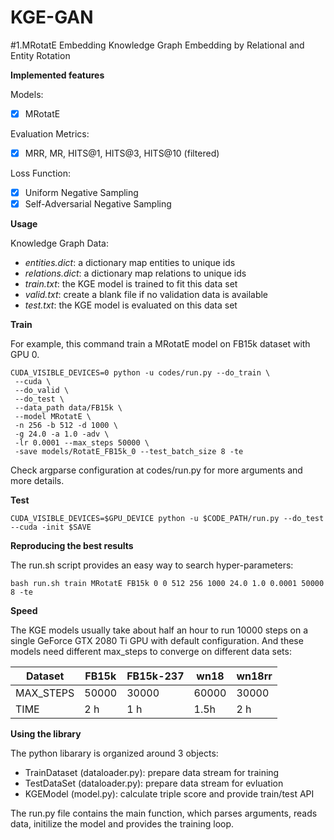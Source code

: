 # KGE-GAN
#1.MRotatE Embedding
Knowledge Graph Embedding by Relational and Entity Rotation

**Implemented features**

Models:
 - [x] MRotatE

Evaluation Metrics:

 - [x] MRR, MR, HITS@1, HITS@3, HITS@10 (filtered)

Loss Function:

 - [x] Uniform Negative Sampling
 - [x] Self-Adversarial Negative Sampling

**Usage**

Knowledge Graph Data:
 - *entities.dict*: a dictionary map entities to unique ids
 - *relations.dict*: a dictionary map relations to unique ids
 - *train.txt*: the KGE model is trained to fit this data set
 - *valid.txt*: create a blank file if no validation data is available
 - *test.txt*: the KGE model is evaluated on this data set

**Train**

For example, this command train a MRotatE model on FB15k dataset with GPU 0.
```
CUDA_VISIBLE_DEVICES=0 python -u codes/run.py --do_train \
 --cuda \
 --do_valid \
 --do_test \
 --data_path data/FB15k \
 --model MRotatE \
 -n 256 -b 512 -d 1000 \
 -g 24.0 -a 1.0 -adv \
 -lr 0.0001 --max_steps 50000 \
 -save models/RotatE_FB15k_0 --test_batch_size 8 -te
```
   Check argparse configuration at codes/run.py for more arguments and more details.

**Test**

    CUDA_VISIBLE_DEVICES=$GPU_DEVICE python -u $CODE_PATH/run.py --do_test --cuda -init $SAVE

**Reproducing the best results**


The run.sh script provides an easy way to search hyper-parameters:

    bash run.sh train MRotatE FB15k 0 0 512 256 1000 24.0 1.0 0.0001 50000 8 -te

**Speed**

The KGE models usually take about half an hour to run 10000 steps on a single GeForce GTX 2080 Ti GPU with default configuration. And these models need different max_steps to converge on different data sets:

| Dataset | FB15k | FB15k-237 | wn18 | wn18rr |
|-------------|-------------|-------------|-------------|-------------|
|MAX_STEPS| 50000 | 30000 | 60000 | 30000 | 
|TIME| 2 h | 1 h |  1.5h | 2 h | 


**Using the library**

The python libarary is organized around 3 objects:

 - TrainDataset (dataloader.py): prepare data stream for training
 - TestDataSet (dataloader.py): prepare data stream for evluation
 - KGEModel (model.py): calculate triple score and provide train/test API

The run.py file contains the main function, which parses arguments, reads data, initilize the model and provides the training loop.
